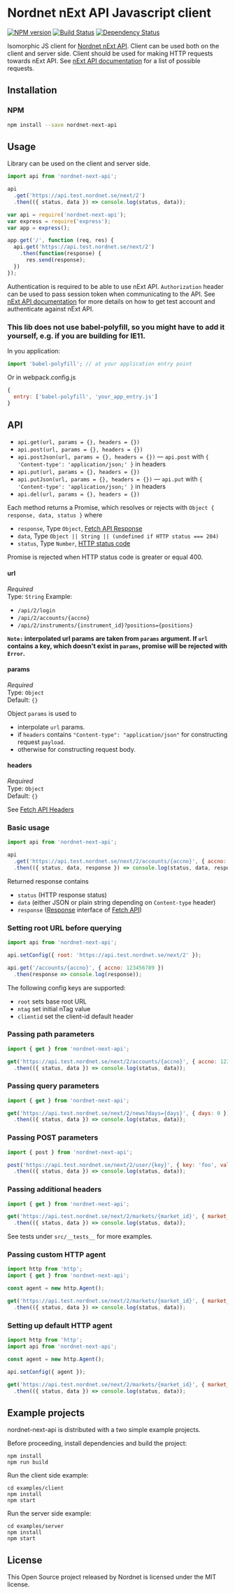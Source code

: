 # Nordnet nExt API Javascript client

[![NPM version][npm-image]][npm-url]
[![Build Status][travis-image]][travis-url]
[![Dependency Status][depstat-image]][depstat-url]

Isomorphic JS client for [Nordnet nExt API][api]. Client can be used both on the client and server side. Client should be used for making HTTP requests towards nExt API. See [nExt API documentation][api-docs] for a list of possible requests.


## Installation

### NPM

```sh
npm install --save nordnet-next-api
```

## Usage

Library can be used on the client and server side.

```js
import api from 'nordnet-next-api';

api
  .get('https://api.test.nordnet.se/next/2')
  .then(({ status, data }) => console.log(status, data));
```

```js
var api = require('nordnet-next-api');
var express = require('express');
var app = express();

app.get('/', function (req, res) {
  api.get('https://api.test.nordnet.se/next/2')
    .then(function(response) {
      res.send(response);
  })
});
```

Authentication is required to be able to use nExt API. `Authorization` header can be used to pass session token when communicating to the API.
See [nExt API documentation][api] for more details on how to get test account and authenticate against nExt API.

### This lib does not use babel-polyfill, so you might have to add it yourself, e.g. if you are building for IE11.

In you application:
```js
import 'babel-polyfill'; // at your application entry point
```

Or in webpack.config.js
```js
{
  entry: ['babel-polyfill', 'your_app_entry.js']
}
```

## API

* `api.get(url, params = {}, headers = {})`
* `api.post(url, params = {}, headers = {})`
* `api.postJson(url, params = {}, headers = {})` — `api.post` with `{ 'Content-type': 'application/json;' }` in headers
* `api.put(url, params = {}, headers = {})`
* `api.putJson(url, params = {}, headers = {})` — `api.put` with `{ 'Content-type': 'application/json;' }` in headers
* `api.del(url, params = {}, headers = {})`

Each method returns a Promise, which resolves or rejects with `Object { response, data, status }` where

* `response`, Type `Object`, [Fetch API Response](https://developer.mozilla.org/en-US/docs/Web/API/Response)
* `data`, Type `Object || String || (undefined if HTTP status === 204)`
* `status`, Type `Number`, [HTTP status code](https://developer.mozilla.org/en-US/docs/Web/API/Response/status)

Promise is rejected when HTTP status code is greater or equal 400.

#### url

*Required*  
Type: `String`
Example:

* `/api/2/login`
* `/api/2/accounts/{accno}`
* `/api/2/instruments/{instrument_id}?positions={positions}`

**`Note:` interpolated url params are taken from `params` argument. If `url` contains a key,
which doesn't exist in `params`, promise will be rejected with `Error`.**

#### params

*Required*  
Type: `Object`  
Default: `{}`

Object `params` is used to
* interpolate `url` params.
* if `headers` contains `"Content-type": "application/json"` for constructing request `payload`.
* otherwise for constructing request body.

#### headers

*Required*  
Type: `Object`  
Default: `{}`

See [Fetch API Headers](https://developer.mozilla.org/en-US/docs/Web/API/Headers)



### Basic usage

```js
import api from 'nordnet-next-api';

api
  .get('https://api.test.nordnet.se/next/2/accounts/{accno}', { accno: 123456789 })
  .then(({ status, data, response }) => console.log(status, data, response));
```

Returned response contains
* `status` (HTTP response status)
* `data` (either JSON or plain string depending on `Content-type` header)
* `response` ([Response][response] interface of [Fetch API][fetch-api])

### Setting root URL before querying

```js
import api from 'nordnet-next-api';

api.setConfig({ root: 'https://api.test.nordnet.se/next/2' });

api.get('/accounts/{accno}', { accno: 123456789 })
  .then(response => console.log(response));
```

The following config keys are supported:
* `root` sets base root URL
* `ntag` set initial nTag value
* `clientid` set the client-id default header

### Passing path parameters

```js
import { get } from 'nordnet-next-api';

get('https://api.test.nordnet.se/next/2/accounts/{accno}', { accno: 123456789 })
  .then(({ status, data }) => console.log(status, data));
```

### Passing query parameters

```js
import { get } from 'nordnet-next-api';

get('https://api.test.nordnet.se/next/2/news?days={days}', { days: 0 })
  .then(({ status, data }) => console.log(status, data));
```

### Passing POST parameters

```js
import { post } from 'nordnet-next-api';

post('https://api.test.nordnet.se/next/2/user/{key}', { key: 'foo', value: { bar: 'bar' }})
  .then(({ status, data }) => console.log(status, data));
```

### Passing additional headers

```js
import { get } from 'nordnet-next-api';

get('https://api.test.nordnet.se/next/2/markets/{market_id}', { market_id: 11 }, { 'Accept-Language': 'sv' })
  .then(({ status, data }) => console.log(status, data));
```

See tests under `src/__tests__` for more examples.

### Passing custom HTTP agent
```js
import http from 'http';
import { get } from 'nordnet-next-api';

const agent = new http.Agent();

get('https://api.test.nordnet.se/next/2/markets/{market_id}', { market_id: 11 }, { 'Accept-Language': 'sv' }, { agent })
  .then(({ status, data }) => console.log(status, data));
```

### Setting up default HTTP agent
```js
import http from 'http';
import api from 'nordnet-next-api';

const agent = new http.Agent();

api.setConfig({ agent });

get('https://api.test.nordnet.se/next/2/markets/{market_id}', { market_id: 11 }, { 'Accept-Language': 'sv' })
  .then(({ status, data }) => console.log(status, data));
```

## Example projects

nordnet-next-api is distributed with a two simple example projects.

Before proceeding, install dependencies and build the project:

```
npm install
npm run build
```

Run the client side example:

```
cd examples/client
npm install
npm start
```

Run the server side example:

```
cd examples/server
npm install
npm start
```

## License

This Open Source project released by Nordnet is licensed under the MIT license.


[api]: https://api.test.nordnet.se/
[api-docs]: https://api.test.nordnet.se/api-docs/index.html

[response]: https://developer.mozilla.org/en-US/docs/Web/API/Response
[fetch-api]: https://developer.mozilla.org/en-US/docs/Web/API/Fetch_API

[npm-url]: https://npmjs.org/package/nordnet-next-api
[npm-image]: https://img.shields.io/npm/v/nordnet-next-api.svg

[travis-url]: https://travis-ci.org/nordnet/nordnet-next-api
[travis-image]: https://travis-ci.org/nordnet/nordnet-next-api.svg?branch=master

[depstat-url]: https://david-dm.org/nordnet/nordnet-next-api
[depstat-image]: https://david-dm.org/nordnet/nordnet-next-api.svg
